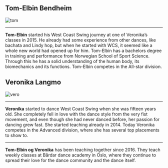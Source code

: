 ## Tom-Elbin Bendheim

![tom](/pics/tom.jpeg)

---

**Tom-Elbin** started his West Coast Swing journey at one of Veronika’s classes in 2015. He already had some experience from other dances, like bachata and Lindy hop, but when he started with WCS, it seemed like a whole new world had opened up for him. Tom-Elbin has a bachelors degree in training and performance from Norwegian School of Sport Science. Through this he has a solid understanding of the human body, its biomechanics and its functions.
Tom-Elbin competes in the All-star division.

## Veronika Langmo

![vero](/pics/vero.jpeg)

---

**Veronika** started to dance West Coast Swing when she was fifteen years old. She completely fell in love with the dance style from the very fist movement, and even though she had never danced before, her passion for dancing grew fast. She started teaching already in 2014. Today Veronika competes in the Advanced division, where she has several top placements to show to.

---

**Tom-Elbin og Veronika** has been teaching together since 2016. They teach weekly classes at Bårdar dance academy in Oslo, where they continue to spread their love for the dance community and the dance itself.
